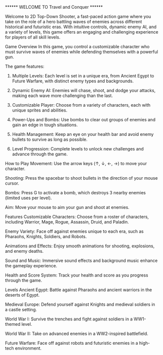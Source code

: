 ****** WELCOME TO Travel and Conquer ******

Welcome to 2D Top-Down Shooter, a fast-paced action game where you take on the role of a hero battling waves of enemies across different historical and futuristic eras. With intuitive controls, dynamic enemy AI, and a variety of levels, this game offers an engaging and challenging experience for players of all skill levels.



Game Overview
In this game, you control a customizable character who must survive waves of enemies while defending themselves with a powerful gun.

The game features:
1. Multiple Levels: Each level is set in a unique era, from Ancient Egypt to Future Warfare, with distinct enemy types and backgrounds.

2. Dynamic Enemy AI: Enemies will chase, shoot, and dodge your attacks, making each wave more challenging than the last.

3. Customizable Player: Choose from a variety of characters, each with unique sprites and abilities.

4. Power-Ups and Bombs: Use bombs to clear out groups of enemies and gain an edge in tough situations.

5. Health Management: Keep an eye on your health bar and avoid enemy bullets to survive as long as possible.

6. Level Progression: Complete levels to unlock new challenges and advance through the game.

   

How to Play
Movement: Use the arrow keys (↑, ↓, ←, →) to move your character.

Shooting: Press the spacebar to shoot bullets in the direction of your mouse cursor.

Bombs: Press G to activate a bomb, which destroys 3 nearby enemies (limited uses per level).

Aim: Move your mouse to aim your gun and shoot at enemies.



Features
Customizable Characters: Choose from a roster of characters, including Warrior, Mage, Rogue, Assassin, Druid, and Paladin.

Enemy Variety: Face off against enemies unique to each era, such as Pharaohs, Knights, Soldiers, and Robots.

Animations and Effects: Enjoy smooth animations for shooting, explosions, and enemy deaths.

Sound and Music: Immersive sound effects and background music enhance the gameplay experience.

Health and Score System: Track your health and score as you progress through the game.




Levels
Ancient Egypt: Battle against Pharaohs and ancient warriors in the deserts of Egypt.

Medieval Europe: Defend yourself against Knights and medieval soldiers in a castle setting.

World War I: Survive the trenches and fight against soldiers in a WW1-themed level.

World War II: Take on advanced enemies in a WW2-inspired battlefield.

Future Warfare: Face off against robots and futuristic enemies in a high-tech environment.
